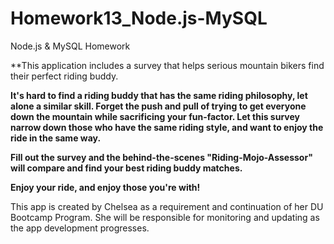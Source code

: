 # Homework13_Node.js-MySQL
Node.js &amp; MySQL Homework

**This application includes a survey that helps serious mountain bikers find their perfect riding buddy. 

**It's hard to find a riding buddy that has the same riding philosophy, let alone a similar skill. Forget the push and pull of trying to get everyone down the mountain while sacrificing your fun-factor. Let this survey narrow down those who have the same riding style, and want to enjoy the ride in the same way.**

**Fill out the survey and the behind-the-scenes "Riding-Mojo-Assessor" will compare and find your best riding buddy matches.**

**Enjoy your ride, and enjoy those you're with!**
 
 
 
 This app is created by Chelsea as a requirement and continuation of her DU Bootcamp Program. She will be responsible for monitoring and updating as the app development progresses.

